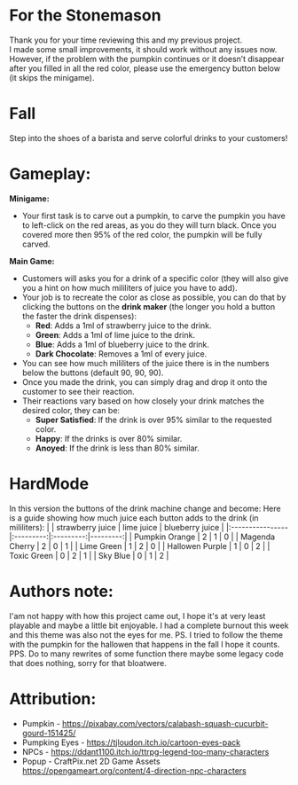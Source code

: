 # For the Stonemason
Thank you for your time reviewing this and my previous project.  
I made some small improvements, it should work without any issues now. However, if the problem with the pumpkin continues or it doesn’t disappear after you filled in all the red color, please use the emergency button below (it skips the minigame).

# Fall
Step into the shoes of a barista and serve colorful drinks to your customers!

# Gameplay:
**Minigame:**
- Your first task is to carve out a pumpkin, to carve the pumpkin you have to left-click on the red areas, as you do they will turn black. Once you covered more then 95% of the red color, the pumpkin will be fully carved.

**Main Game:**
- Customers will asks you for a drink of a specific color (they will also give you a hint on how much mililiters of juice you have to add).
- Your job is to recreate the color as close as possible, you can do that by clicking the buttons on the **drink maker** (the longer you hold a button the faster the drink dispenses):
    - **Red**: Adds a 1ml of strawberry juice to the drink.
    - **Green**: Adds a 1ml of lime juice to the drink.
    - **Blue**: Adds a 1ml of blueberry juice to the drink.
    - **Dark Chocolate**: Removes a 1ml of every juice.
- You can see how much mililiters of the juice there is in the numbers below the buttons (default 90, 90, 90).
- Once you made the drink, you can simply drag and drop it onto the customer to see their reaction.
- Their reactions vary based on how closely your drink matches the desired color, they can be:
    - **Super Satisfied**: If the drink is over 95% similar to the requested color.
    - **Happy**: If the drinks is over 80% similar.
    - **Anoyed**: If the drink is less than 80% similar.

# HardMode
In this version the buttons of the drink machine change and become:
Here is a guide showing how much juice each button adds to the drink (in mililiters):
|  | strawberry juice | lime juice | blueberry juice |
|:----------------|:---------:|:---------:|---------:|
| Pumpkin Orange | 2 | 1 | 0 |
| Magenda Cherry | 2 | 0 | 1 |
| Lime Green | 1 | 2 | 0 |
| Hallowen Purple | 1 | 0 | 2 |
| Toxic Green | 0 | 2 | 1 |
| Sky Blue | 0 | 1 | 2 |
 
# Authors note:
I'am not happy with how this project came out, I hope it's at very least playable and maybe a little bit enjoyable. I had a complete burnout this week and this theme was also not the eyes for me. 
PS. I tried to follow the theme with the pumpkin for the hallowen that happens in the fall I hope it counts.
PPS. Do to many rewrites of some function there maybe some legacy code that does nothing, sorry for that bloatwere.

# Attribution:
- Pumpkin - https://pixabay.com/vectors/calabash-squash-cucurbit-gourd-151425/
- Pumpking Eyes - https://tjloudon.itch.io/cartoon-eyes-pack
- NPCs - https://ddant1100.itch.io/ttrpg-legend-too-many-characters
- Popup - CraftPix.net 2D Game Assets https://opengameart.org/content/4-direction-npc-characters

